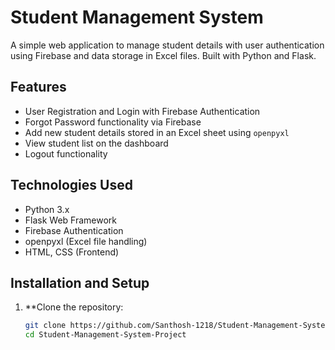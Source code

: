 # Student Management System

A simple web application to manage student details with user authentication using Firebase and data storage in Excel files. Built with Python and Flask.

## Features

- User Registration and Login with Firebase Authentication  
- Forgot Password functionality via Firebase  
- Add new student details stored in an Excel sheet using `openpyxl`  
- View student list on the dashboard  
- Logout functionality

## Technologies Used

- Python 3.x  
- Flask Web Framework  
- Firebase Authentication  
- openpyxl (Excel file handling)  
- HTML, CSS (Frontend)

## Installation and Setup

1. **Clone the repository:

   ```bash
   git clone https://github.com/Santhosh-1218/Student-Management-System-Project.git
   cd Student-Management-System-Project
